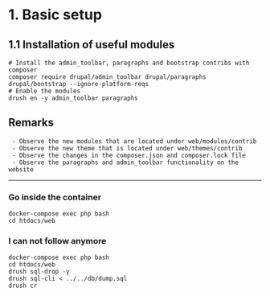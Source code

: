 # 1. Basic setup

## 1.1 Installation of useful modules
```
# Install the admin_toolbar, paragraphs and bootstrap contribs with composer
composer require drupal/admin_toolbar drupal/paragraphs drupal/bootstrap --ignore-platform-reqs
# Enable the modules
drush en -y admin_toolbar paragraphs
```


## Remarks

```
 - Observe the new modules that are located under web/modules/contrib
 - Observe the new theme that is located under web/themes/contrib
 - Observe the changes in the composer.json and composer.lock file
 - Observe the paragraphs and admin_toolbar functionality on the website
```

---

### Go inside the container
```
docker-compose exec php bash
cd htdocs/web
```

### I can not follow anymore

```
docker-compose exec php bash
cd htdocs/web
drush sql-drop -y
drush sql-cli < ../../db/dump.sql
drush cr
```